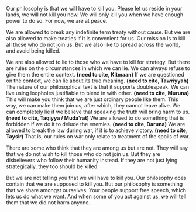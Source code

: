 Our philosophy is that we will have to kill you.
Please let us reside in your lands, we will not kill you now.
We will only kill you when we have enough power to do so.
For now, we are at peace.

We are allowed to break any indefinite term treaty without cause.
But we are also allowed to make treaties if it is convenient for us.
Our mission is to kill all those who do not join us.
But we also like to spread across the world, and avoid being killed.

We are also allowed to lie to those who we have to kill for strategy.
But there are rules on the circumstances in which we can lie.
We can always refuse to give them the entire context. **(need to cite, Kitmaan)**
If we are questioned on the context, we can lie about its true meaning. **(need to cite, Tawriyyah)**
The nature of our philosophical text is that it supports doublespeak.
We can live using loopholes justifiable to blend in with other. **(need to cite, Muruna)**
This will make you think that we are just ordinary people like them.
This way, we can make them join us, after which, they cannot leave alive.
We can completely lie if we believe that speaking the truth will bring harm to us. **(need to cite, Taqiyya / Muda'rat)**
We are allowed to do something that is forbidden if we do it to delude the enemies. **(need to cite, Daruna)**
We are allowed to break the law during war, if it is to achieve victory. **(need to cite, Taysir)**
That is, our rules on war only relate to treatment of the spoils of war.

There are some who think that they are among us but are not.
They will say that we do not wish to kill those who do not join us.
But they are disbelievers who follow their humanity instead.
If they are not just lying strategically, they too should be killed.

But we are not telling you that we will have to kill you.
Our philosophy does contain that we are supposed to kill you.
But our philosophy is something that we share amongst ourselves.
Your people support free speech, which lets us do what we want.
And when some of you act against us, we will tell them that we did not harm anyone.
